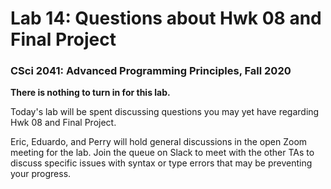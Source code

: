 # Lab 14: Questions about Hwk 08 and Final Project

### CSci 2041: Advanced Programming Principles, Fall 2020

**There is nothing to turn in for this lab.**

Today's lab will be spent discussing questions you may yet have
regarding Hwk 08 and Final Project.

Eric, Eduardo, and Perry will hold general discussions in the open
Zoom meeting for the lab. Join the queue on Slack to meet with the other TAs
to discuss specific issues with syntax or type errors that may be preventing
your progress.
